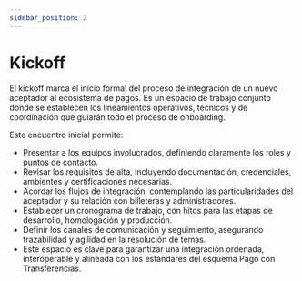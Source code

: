 ```yaml
---
sidebar_position: 2
---
```


# Kickoff

El kickoff marca el inicio formal del proceso de integración de un nuevo aceptador al ecosistema de pagos. Es un espacio de trabajo conjunto donde se establecen los lineamientos operativos, técnicos y de coordinación que guiarán todo el proceso de onboarding.

Este encuentro inicial permite:

- Presentar a los equipos involucrados, definiendo claramente los roles y puntos de contacto.
- Revisar los requisitos de alta, incluyendo documentación, credenciales, ambientes y certificaciones necesarias.
- Acordar los flujos de integración, contemplando las particularidades del aceptador y su relación con billeteras y administradores.
- Establecer un cronograma de trabajo, con hitos para las etapas de desarrollo, homologación y producción.
- Definir los canales de comunicación y seguimiento, asegurando trazabilidad y agilidad en la resolución de temas.
- Este espacio es clave para garantizar una integración ordenada, interoperable y alineada con los estándares del esquema Pago con Transferencias.
